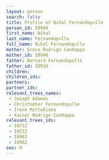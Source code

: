 ```yaml
---
layout: person
search: false
title: Profile of Nihal Fernandopulle
person_id: I0949
first_name: Nihal
last_name: Fernandopulle
full_name: Nihal Fernandopulle
mother: Grace Rodrigo Candappa
mother_id: I0948
father: Bernard Fernandopulle
father_id: I0939
children:
children_ids:
partners:
partner_ids:
relevant_trees_names:
 - Joseph Adaman
 - Christopher Fernandopulle
 - Irene Muttukisna
 - Xavier Rodrigo Candappa
relevant_trees_ids:
 - I0712
 - I0722
 - I0963
 - I0962
sex: M
---
```


